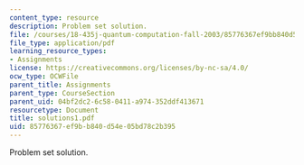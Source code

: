 ```yaml
---
content_type: resource
description: Problem set solution.
file: /courses/18-435j-quantum-computation-fall-2003/85776367ef9bb840d54e05bd78c2b395_solutions1.pdf
file_type: application/pdf
learning_resource_types:
- Assignments
license: https://creativecommons.org/licenses/by-nc-sa/4.0/
ocw_type: OCWFile
parent_title: Assignments
parent_type: CourseSection
parent_uid: 04bf2dc2-6c58-0411-a974-352ddf413671
resourcetype: Document
title: solutions1.pdf
uid: 85776367-ef9b-b840-d54e-05bd78c2b395
---
```

Problem set solution.